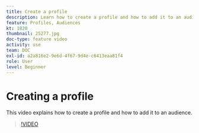 ```yaml
---
title: Create a profile 
description: Learn how to create a profile and how to add it to an audience.
feature: Profiles, Audiences
kt: 1820
thumbnail: 25277.jpg
doc-type: feature video
activity: use
team: DOC
exl-id: a2a816e2-9e6d-4f67-9d4e-c6413eaa81f4
role: User
level: Beginner
---
```

# Creating a profile 

This video explains how to create a profile and how to add it to an audience.

>[!VIDEO](https://video.tv.adobe.com/v/25277/?quality=12&learn=on)
